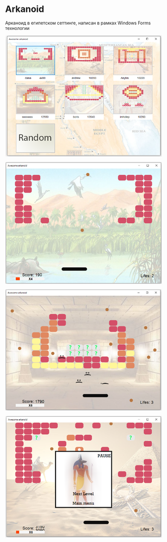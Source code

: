 # Arkanoid

Арканоид в египетском сеттинге, написан в рамках Windows Forms технологии


![Alt text](Screenshots/arkanoid_mainScreen.png)

![Alt text](Screenshots/arkanoid_game_1.png)

![Alt text](Screenshots/arkanoid_game_2.png)

![Alt text](Screenshots/arkanoid_pauseScreen.png)
